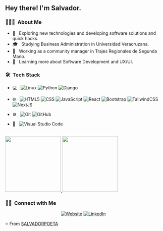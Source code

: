 <h2> Hey there! I'm Salvador.</h2>

<h3> 👨🏻‍💻 &nbsp;About Me </h3>

- 🤔 &nbsp; Exploring new technologies and developing software solutions and quick hacks.
- 🎓 &nbsp; Studying Business Administration in Universidad Veracruzana.
- 💼 &nbsp; Working as a community manager in Trajes Regionales de Segunda Mano.
- 🌱 &nbsp; Learning more about Software Development and UX/UI.

<h3> 🛠 &nbsp;Tech Stack</h3>

- 💻 &nbsp;
  ![Linux](https://img.shields.io/badge/-Linux-333333?style=flat&logo=linux)
  ![Python](https://img.shields.io/badge/-Python-333333?style=flat&logo=python)
  ![Django](https://img.shields.io/badge/-Django-333333?style=flat&logo=django&logoColor=00913F)
  
- 🌐 &nbsp;
  ![HTML5](https://img.shields.io/badge/-HTML5-333333?style=flat&logo=HTML5)
  ![CSS](https://img.shields.io/badge/-CSS-333333?style=flat&logo=CSS3&logoColor=1572B6)
  ![JavaScript](https://img.shields.io/badge/-JavaScript-333333?style=flat&logo=javascript)
  ![React](https://img.shields.io/badge/-React-333333?style=flat&logo=react)
  ![Bootstrap](https://img.shields.io/badge/-Bootstrap-333333?style=flat&logo=bootstrap&logoColor=563D7C)
  ![TailwindCSS](https://img.shields.io/badge/-TailwindCSS-333333?style=flat&logo=tailwindcss)
  ![NextJS](https://img.shields.io/badge/-NextJS-333333?style=flat&logo=next.js)
- ⚙️ &nbsp;
  ![Git](https://img.shields.io/badge/-Git-333333?style=flat&logo=git)
  ![GitHub](https://img.shields.io/badge/-GitHub-333333?style=flat&logo=github)
- 🔧 &nbsp;
  ![Visual Studio Code](https://img.shields.io/badge/-Visual%20Studio%20Code-333333?style=flat&logo=visual-studio-code&logoColor=007ACC)
  

<br/>

<a href="https://github.com/SALVADORPOETA">
  <img height="180em" src="https://github-readme-stats.vercel.app/api?username=SALVADORPOETA&theme=buefy&show_icons=true" />
  <img height="180em" src="https://github-readme-stats.vercel.app/api/top-langs/?username=SALVADORPOETA&theme=buefy&layout=compact" />
</a>

<br/>

<h3> 🤝🏻 &nbsp;Connect with Me </h3>

<p align="center">
<a href="https://salvador-martinez.vercel.app/"><img alt="Website" src="https://img.shields.io/website?logo=Google%20Chrome&up_color=blue&up_message=salvador-martinez.vercel.app&url=https%3A%2F%2Fsalvador-martinez.vercel.app%2F&label=Website"></a>
<a href="https://www.linkedin.com/in/salvador-mart%C3%ADnez-sm/"><img alt="LinkedIn" src="https://img.shields.io/website?down_color=blue&down_message=Salvador%20Mart%C3%ADnez&label=LinkedIn&logo=LinkedIn&up_color=blue&up_message=LInkedIn&url=https%3A%2F%2Fwww.linkedin.com%2Fin%2Fsalvador-mart%25C3%25ADnez-sm%2F"></a>

⭐️ From [SALVADORPOETA](https://github.com/SALVADORPOETA)
